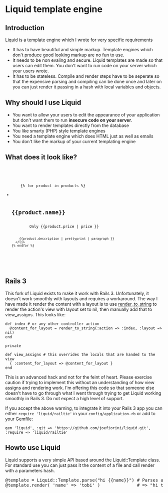# Liquid template engine

## Introduction

Liquid is a template engine which I wrote for very specific requirements

* It has to have beautiful and simple markup. Template engines which don't produce good looking markup are no fun to use.
* It needs to be non evaling and secure. Liquid templates are made so that users can edit them. You don't want to run code on your server which your users wrote.
* It has to be stateless. Compile and render steps have to be seperate so that the expensive parsing and compiling can be done once and later on you can just render it passing in a hash with local variables and objects.

## Why should I use Liquid

* You want to allow your users to edit the appearance of your application but don't want them to run **insecure code on your server**.
* You want to render templates directly from the database
* You like smarty (PHP) style template engines
* You need a template engine which does HTML just as well as emails
* You don't like the markup of your current templating engine

## What does it look like?

<code>
  <ul id="products">
    {% for product in products %}
      <li>
        <h2>{{product.name}}</h2>
        Only {{product.price | price }}

        {{product.description | prettyprint | paragraph }}
      </li>
    {% endfor %}
  </ul>
</code>

## Rails 3

This fork of Liquid exists to make it work with Rails 3. Unfortunately, it doesn't work smoothly with layouts and requires a workaround. The way I have made it render the content with a layout is to use [render\_to\_string](http://rails.rubyonrails.org/classes/ActionController/Base.html#M000465) to render the action's view with layout set to nil, then manually add that to view\_assigns. This looks like:

    def index # or any other controller action
      @content_for_layout = render_to_string(:action => :index, :layout => nil)
    end

    private

    def view_assigns # this overrides the locals that are handed to the view
      { :content_for_layout => @content_for_layout }
    end

This is an advanced hack and not for the feint of heart. Please exercise caution if trying to implement this without an understanding of how view assigns and rendering work. I'm offering this code so that someone else doesn't have to go through what I went through trying to get Liquid working smoothly in Rails 3. Do not expect a high level of support.

If you accept the above warning, to integrate it into your Rails 3 app you can either `require 'liquid/railtie'` in your `config/application.rb` or add to your Gemfile:

    gem 'liquid', :git => 'https://github.com/joefiorini/liquid.git', :require => 'liquid/railtie'

## Howto use Liquid

Liquid supports a very simple API based around the Liquid::Template class.
For standard use you can just pass it the content of a file and call render with a parameters hash.

<pre>
@template = Liquid::Template.parse("hi {{name}}") # Parses and compiles the template
@template.render( 'name' => 'tobi' )              # => "hi tobi"
</pre>

